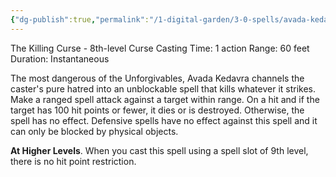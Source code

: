 ```yaml
---
{"dg-publish":true,"permalink":"/1-digital-garden/3-0-spells/avada-kedavra-dark/"}
---
```


The Killing Curse - 8th-level Curse 
Casting Time: 1 action 
Range: 60 feet 
Duration: Instantaneous 

The most dangerous of the Unforgivables, Avada Kedavra channels the caster's pure hatred into an unblockable spell that kills whatever it strikes. Make a ranged spell attack against a target within range. On a hit and if the target has 100 hit points or fewer, it dies or is destroyed. Otherwise, the spell has no effect. Defensive spells have no effect against this spell and it can only be blocked by physical objects. 

**At Higher Levels**. When you cast this spell using a spell slot of 9th level, there is no hit point restriction.